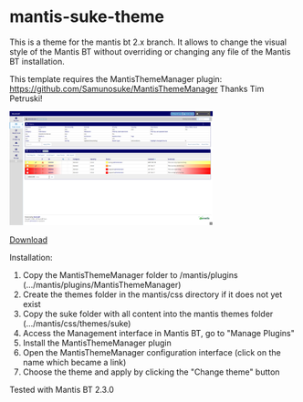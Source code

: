 # mantis-suke-theme

This is a theme for the mantis bt 2.x branch. It allows to change the visual style of the Mantis BT 
without overriding or changing any file of the Mantis BT installation.

This template requires the MantisThemeManager plugin: https://github.com/Samunosuke/MantisThemeManager
Thanks Tim Petruski!

<img src="https://github.com/Samunosuke/mantis-suke-theme/blob/master/suke/suke.png" height="200" alt="suke theme for MantisBT">

[Download](https://github.com/Samunosuke/mantis-suke-theme/zipball/master)

Installation:
1. Copy the MantisThemeManager folder to /mantis/plugins (.../mantis/plugins/MantisThemeManager)
2. Create the themes folder in the mantis/css directory if it does not yet exist
3. Copy the suke folder with all content into the mantis themes folder (.../mantis/css/themes/suke)
4. Access the Management interface in Mantis BT, go to "Manage Plugins"
5. Install the MantisThemeManager plugin
6. Open the MantisThemeManager configuration interface (click on the name which became a link)
7. Choose the theme and apply by clicking the "Change theme" button

Tested with Mantis BT 2.3.0
